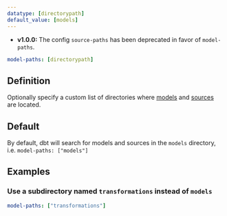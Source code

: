 ```yaml
---
datatype: [directorypath]
default_value: [models]
---
```

<Changelog>

- **v1.0.0:** The config `source-paths` has been deprecated in favor of `model-paths`.

</Changelog>

<File name='dbt_project.yml'>

```yml
model-paths: [directorypath]
```

</File>

## Definition
Optionally specify a custom list of directories where [models](building-models) and [sources](using-sources) are located.

## Default
By default, dbt will search for models and sources in the `models` directory, i.e. `model-paths: ["models"]`

## Examples
### Use a subdirectory named `transformations` instead of `models`

<File name='dbt_project.yml'>

```yml
model-paths: ["transformations"]
```

</File>
